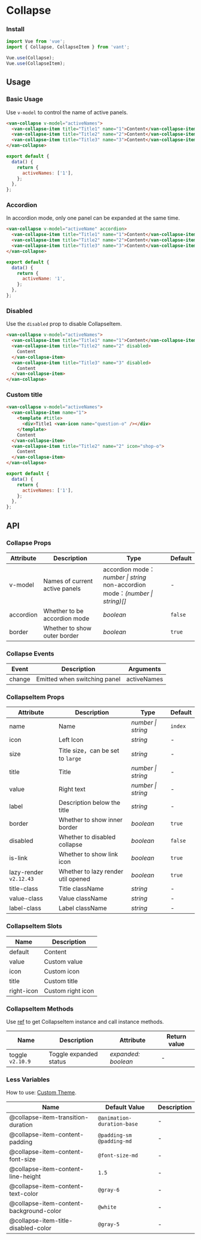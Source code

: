 # Collapse

### Install

```js
import Vue from 'vue';
import { Collapse, CollapseItem } from 'vant';

Vue.use(Collapse);
Vue.use(CollapseItem);
```

## Usage

### Basic Usage

Use `v-model` to control the name of active panels.

```html
<van-collapse v-model="activeNames">
  <van-collapse-item title="Title1" name="1">Content</van-collapse-item>
  <van-collapse-item title="Title2" name="2">Content</van-collapse-item>
  <van-collapse-item title="Title3" name="3">Content</van-collapse-item>
</van-collapse>
```

```js
export default {
  data() {
    return {
      activeNames: ['1'],
    };
  },
};
```

### Accordion

In accordion mode, only one panel can be expanded at the same time.

```html
<van-collapse v-model="activeName" accordion>
  <van-collapse-item title="Title1" name="1">Content</van-collapse-item>
  <van-collapse-item title="Title2" name="2">Content</van-collapse-item>
  <van-collapse-item title="Title3" name="3">Content</van-collapse-item>
</van-collapse>
```

```js
export default {
  data() {
    return {
      activeName: '1',
    };
  },
};
```

### Disabled

Use the `disabled` prop to disable CollapseItem.

```html
<van-collapse v-model="activeNames">
  <van-collapse-item title="Title1" name="1">Content</van-collapse-item>
  <van-collapse-item title="Title2" name="2" disabled>
    Content
  </van-collapse-item>
  <van-collapse-item title="Title3" name="3" disabled>
    Content
  </van-collapse-item>
</van-collapse>
```

### Custom title

```html
<van-collapse v-model="activeNames">
  <van-collapse-item name="1">
    <template #title>
      <div>Title1 <van-icon name="question-o" /></div>
    </template>
    Content
  </van-collapse-item>
  <van-collapse-item title="Title2" name="2" icon="shop-o">
    Content
  </van-collapse-item>
</van-collapse>
```

```js
export default {
  data() {
    return {
      activeNames: ['1'],
    };
  },
};
```

## API

### Collapse Props

| Attribute | Description | Type | Default |
| --- | --- | --- | --- |
| v-model | Names of current active panels | accordion mode： _number \| string_<br>non-accordion mode：_(number \| string)[]_ | - |
| accordion | Whether to be accordion mode | _boolean_ | `false` |
| border | Whether to show outer border | _boolean_ | `true` |

### Collapse Events

| Event  | Description                  | Arguments   |
| ------ | ---------------------------- | ----------- |
| change | Emitted when switching panel | activeNames |

### CollapseItem Props

| Attribute | Description | Type | Default |
| --- | --- | --- | --- |
| name | Name | _number \| string_ | `index` |
| icon | Left Icon | _string_ | - |
| size | Title size，can be set to `large` | _string_ | - |
| title | Title | _number \| string_ | - |
| value | Right text | _number \| string_ | - |
| label | Description below the title | _string_ | - |
| border | Whether to show inner border | _boolean_ | `true` |
| disabled | Whether to disabled collapse | _boolean_ | `false` |
| is-link | Whether to show link icon | _boolean_ | `true` |
| lazy-render `v2.12.43` | Whether to lazy render util opened | _boolean_ | `true` |
| title-class | Title className | _string_ | - |
| value-class | Value className | _string_ | - |
| label-class | Label className | _string_ | - |

### CollapseItem Slots

| Name       | Description       |
| ---------- | ----------------- |
| default    | Content           |
| value      | Custom value      |
| icon       | Custom icon       |
| title      | Custom title      |
| right-icon | Custom right icon |

### CollapseItem Methods

Use [ref](https://vuejs.org/v2/api/#ref) to get CollapseItem instance and call instance methods.

| Name | Description | Attribute | Return value |
| --- | --- | --- | --- |
| toggle `v2.10.9` | Toggle expanded status | _expanded: boolean_ | - |

### Less Variables

How to use: [Custom Theme](#/en-US/theme).

| Name | Default Value | Description |
| --- | --- | --- |
| @collapse-item-transition-duration | `@animation-duration-base` | - |
| @collapse-item-content-padding | `@padding-sm @padding-md` | - |
| @collapse-item-content-font-size | `@font-size-md` | - |
| @collapse-item-content-line-height | `1.5` | - |
| @collapse-item-content-text-color | `@gray-6` | - |
| @collapse-item-content-background-color | `@white` | - |
| @collapse-item-title-disabled-color | `@gray-5` | - |
